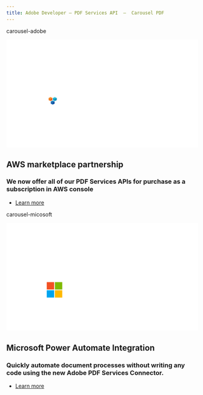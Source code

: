 ```yaml
---
title: Adobe Developer — PDF Services API  —  Carousel PDF
---
```


<Carousel slots="bgimage, image, heading, text, buttons" repeat="2"  theme="lightest" enableNavigation slideTheme='dark' className="carousel-padding-top-zero aws-carousel" varient="fullWidth" navigationNext="white-swiper-button" navigationPre="white-swiper-button" isCenter  />

carousel-adobe

![AWS logo](../../images/adobe_aws_logo.png)

## AWS marketplace partnership

### We now offer all of our PDF Services APIs for purchase as a subscription in AWS console

- [Learn more](/src/pages/pricing/#AWS)

carousel-micosoft

![MS logo](../../images/adobe_ms_logo.png)

## Microsoft Power Automate Integration

### Quickly automate document processes without writing any code using the new Adobe PDF Services Connector.

- [Learn more](http://www.adobe.com/go/powerautomate_help)